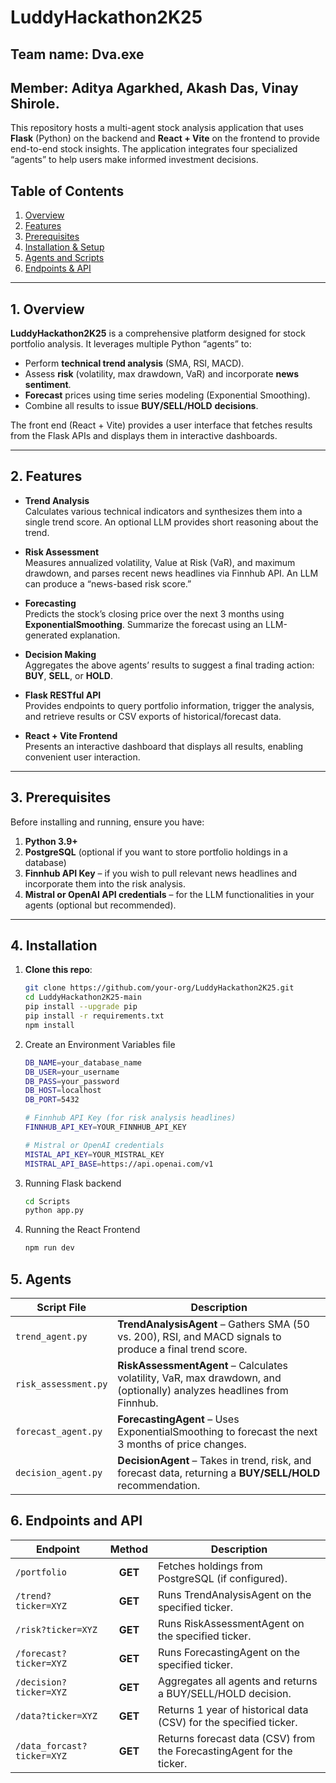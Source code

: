 # LuddyHackathon2K25
## Team name: Dva.exe
## Member: Aditya Agarkhed, Akash Das, Vinay Shirole.

This repository hosts a multi-agent stock analysis application that uses **Flask** (Python) on the backend and **React + Vite** on the frontend to provide end-to-end stock insights. The application integrates four specialized “agents” to help users make informed investment decisions.

## Table of Contents

1. [Overview](#overview)  
2. [Features](#features)  
3. [Prerequisites](#prerequisites)  
4. [Installation & Setup](#installation)
5. [Agents and Scripts](#Agents)
6. [Endpoints & API](#Endpoints)

---
<a name="overview"></a>
## 1. Overview

**LuddyHackathon2K25** is a comprehensive platform designed for stock portfolio analysis. It leverages multiple Python “agents” to:

- Perform **technical trend analysis** (SMA, RSI, MACD).  
- Assess **risk** (volatility, max drawdown, VaR) and incorporate **news sentiment**.  
- **Forecast** prices using time series modeling (Exponential Smoothing).  
- Combine all results to issue **BUY/SELL/HOLD** **decisions**.

The front end (React + Vite) provides a user interface that fetches results from the Flask APIs and displays them in interactive dashboards.

---
<a name="features"></a>
## 2. Features

- **Trend Analysis**  
  Calculates various technical indicators and synthesizes them into a single trend score. An optional LLM provides short reasoning about the trend.

- **Risk Assessment**  
  Measures annualized volatility, Value at Risk (VaR), and maximum drawdown, and parses recent news headlines via Finnhub API. An LLM can produce a “news-based risk score.”

- **Forecasting**  
  Predicts the stock’s closing price over the next 3 months using **ExponentialSmoothing**. Summarize the forecast using an LLM-generated explanation.

- **Decision Making**  
  Aggregates the above agents’ results to suggest a final trading action: **BUY**, **SELL**, or **HOLD**.

- **Flask RESTful API**  
  Provides endpoints to query portfolio information, trigger the analysis, and retrieve results or CSV exports of historical/forecast data.

- **React + Vite Frontend**  
  Presents an interactive dashboard that displays all results, enabling convenient user interaction.

---

<a name="prerequisites"></a>
## 3. Prerequisites

Before installing and running, ensure you have:

1. **Python 3.9+**  
2. **PostgreSQL** (optional if you want to store portfolio holdings in a database)  
4. **Finnhub API Key** – if you wish to pull relevant news headlines and incorporate them into the risk analysis.  
5. **Mistral or OpenAI API credentials** – for the LLM functionalities in your agents (optional but recommended).

---
<a name="installation"></a>
## 4. Installation

1. **Clone this repo**:

   ```bash
   git clone https://github.com/your-org/LuddyHackathon2K25.git
   cd LuddyHackathon2K25-main
   pip install --upgrade pip
   pip install -r requirements.txt
   npm install

2. Create an Environment Variables file

   ```bash
   DB_NAME=your_database_name
   DB_USER=your_username
   DB_PASS=your_password
   DB_HOST=localhost
   DB_PORT=5432
   
   # Finnhub API Key (for risk analysis headlines)
   FINNHUB_API_KEY=YOUR_FINNHUB_API_KEY
   
   # Mistral or OpenAI credentials
   MISTAL_API_KEY=YOUR_MISTRAL_KEY
   MISTRAL_API_BASE=https://api.openai.com/v1

3. Running Flask backend

   ```bash
   cd Scripts
   python app.py
   
4. Running the React Frontend

   ```bash
   npm run dev

<a name="agents"></a>
## 5. Agents
| **Script File**       | **Description**                                                                                                   |
|-----------------------|-------------------------------------------------------------------------------------------------------------------|
| `trend_agent.py`      | **TrendAnalysisAgent** – Gathers SMA (50 vs. 200), RSI, and MACD signals to produce a final trend score.           |
| `risk_assessment.py`  | **RiskAssessmentAgent** – Calculates volatility, VaR, max drawdown, and (optionally) analyzes headlines from Finnhub. |
| `forecast_agent.py`   | **ForecastingAgent** – Uses ExponentialSmoothing to forecast the next 3 months of price changes.                   |
| `decision_agent.py`   | **DecisionAgent** – Takes in trend, risk, and forecast data, returning a **BUY/SELL/HOLD** recommendation.         |


<a name="endpoints"></a>
## 6. Endpoints and API

| **Endpoint**                | **Method** | **Description**                                                                                          |
|-----------------------------|:---------:|----------------------------------------------------------------------------------------------------------|
| `/portfolio`               | **GET**    | Fetches holdings from PostgreSQL (if configured).                                                        |
| `/trend?ticker=XYZ`        | **GET**    | Runs TrendAnalysisAgent on the specified ticker.                                                         |
| `/risk?ticker=XYZ`         | **GET**    | Runs RiskAssessmentAgent on the specified ticker.                                                        |
| `/forecast?ticker=XYZ`     | **GET**    | Runs ForecastingAgent on the specified ticker.                                                           |
| `/decision?ticker=XYZ`     | **GET**    | Aggregates all agents and returns a BUY/SELL/HOLD decision.                                              |
| `/data?ticker=XYZ`         | **GET**    | Returns 1 year of historical data (CSV) for the specified ticker.                                        |
| `/data_forcast?ticker=XYZ` | **GET**    | Returns forecast data (CSV) from the ForecastingAgent for the ticker.                                    |



